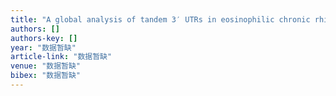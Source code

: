 ```yaml
---
title: "A global analysis of tandem 3′ UTRs in eosinophilic chronic rhinosinusitis with nasal polyps"
authors: []
authors-key: []
year: "数据暂缺"
article-link: "数据暂缺"
venue: "数据暂缺"
bibex: "数据暂缺"
---
```

